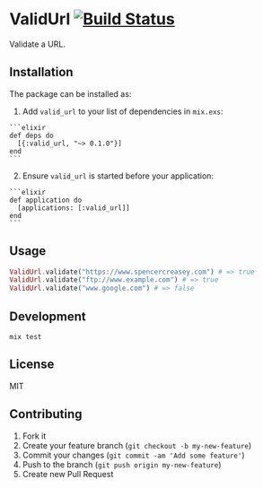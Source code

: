 # ValidUrl [![Build Status](https://travis-ci.org/spence/valid_url.svg?branch=master)](https://travis-ci.org/spence/valid_url)

Validate a URL.

## Installation

The package can be installed as:

  1. Add `valid_url` to your list of dependencies in `mix.exs`:

    ```elixir
    def deps do
      [{:valid_url, "~> 0.1.0"}]
    end
    ```

  2. Ensure `valid_url` is started before your application:

    ```elixir
    def application do
      [applications: [:valid_url]]
    end
    ```

## Usage

```elixir
ValidUrl.validate("https://www.spencercreasey.com") # => true
ValidUrl.validate("ftp://www.example.com") # => true
ValidUrl.validate("www.google.com") # => false
```

## Development

```
mix test
```

## License

MIT

## Contributing

1. Fork it
2. Create your feature branch (`git checkout -b my-new-feature`)
3. Commit your changes (`git commit -am 'Add some feature'`)
4. Push to the branch (`git push origin my-new-feature`)
5. Create new Pull Request

